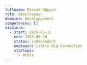 ```yaml
---
fullname: Maxime Nguyen
role: Développeur
domaine: Développement
competences: []
missions:
  - start: 2025-05-12
    end: 2025-09-30
    status: independent
    employer: Little Big Connection
    startups:
      - otelo
---
```

